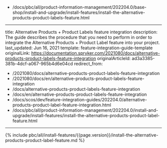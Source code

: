   - /docs/pbc/all/product-information-management/202204.0/base-shop/install-and-upgrade/install-features/install-the-alternative-products-product-labels-feature.html
---
title: Alternative Products + Product Labels feature integration
description: The guide describes the procedure that you need to perform in order to integrate the Alternative Products + Product Label feature into your project.
last_updated: Jun 16, 2021
template: feature-integration-guide-template
originalLink: https://documentation.spryker.com/2021080/docs/alternative-products-product-labels-feature-integration
originalArticleId: ad3a3385-381b-4dcf-a067-965b4d6e04cd
redirect_from:
  - /2021080/docs/alternative-products-product-labels-feature-integration
  - /2021080/docs/en/alternative-products-product-labels-feature-integration
  - /docs/alternative-products-product-labels-feature-integration
  - /docs/en/alternative-products-product-labels-feature-integration
  - /docs/scos/dev/feature-integration-guides/202204.0/alternative-products-product-label-feature-integration.html
  - /docs/pbc/all/product-information-management/202204.0/install-and-upgrade/install-features/install-the-alternative-products-product-label-feature.html
---

{% include pbc/all/install-features/{{page.version}}/install-the-alternative-products-product-label-feature.md %} <!-- To edit, see /_includes/pbc/all/install-features/202204.0/install-the-alternative-products-product-label-feature.md -->
